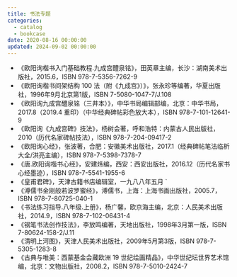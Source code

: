 ```yaml
---
title: 书法专题
categories:
  - catalog
  - bookcase
date: 2020-08-16 00:00:00
updated: 2024-09-02 00:00:00
---
```


- 《欧阳询楷书入门基础教程.九成宫醴泉铭》，田英章主编，长沙：湖南美术出版社，2015.6，ISBN 978-7-5356-7262-9
- 《欧阳询楷书间架结构 100 法（附《九成宫》）》，张永珍等编著，华夏出版社，1996年9月北京第1版，ISBN 7-5080-1047-7/J.108
- 《欧阳询九成宫醴泉铭（三井本）》，中华书局编辑部编，北京：中华书局，2017.8（2019.4 重印）（中华经典碑帖彩色放大本），ISBN 978-7-101-12641-9
- 《欧阳询《九成宫碑》技法》，杨树会著，呼和浩特：内蒙古人民出版社，2010（历代名家碑帖技法），ISBN 978-7-204-09417-2
- 《欧阳询心经》，张波著，合肥：安徽美术出版社，2017.1（经典碑帖笔法临析大全/洪亮主编），ISBN 978-7-5398-7378-7
- 《唐.欧阳询楷书心经》，安建炜编，西安：西安出版社，2016.12（历代名家书心经墨迹），ISBN 978-7-5541-1955-6
- 《皇甫君碑》，天津古籍书店编辑室，一九八八年五月	`
- 《溥儒书金刚般若波罗蜜经》，溥儒书，上海：上海书画出版社，2005.7，ISBN 978-7-80725-040-1
- 《书法练习指导.八年级.上册》，杨广馨，欧京海主编，北京：人民美术出版社，2014.9，ISBN 978-7-102-06431-4
- 《钢笔书法创作技法》，李放鸣编著，天地出版社，1998年3月第一版，ISBN 7-80624-158-2/J.11
- 《清明上河图》，天津人民美术出版社，2009年5月第3版，ISBN 978-7-5305-1283-8
- 《古典与唯美：西蒙基金会藏欧洲 19 世纪绘画精品》，中华世纪坛世界艺术馆编，北京：文物出版社，2008.2，ISBN 978-7-5010-2424-7